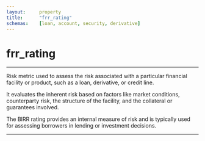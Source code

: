 ```yaml
---
layout:     property
title:      "frr_rating"
schemas:    [loan, account, security, derivative]
---
```


# frr_rating

---

Risk metric used to assess the risk associated with a particular financial facility or product, such as a loan, derivative, or credit line. 

It evaluates the inherent risk based on factors like market conditions, counterparty risk, the structure of the facility, and the collateral or guarantees involved.

The BIRR rating provides an internal measure of risk and is typically used for assessing borrowers in lending or investment decisions.

---
[osfi bd]: https://www.osfi-bsif.gc.ca/en/data-forms/reporting-returns/filing-financial-returns/financial-reporting-instructions/irb-credit-data-retail-portfolio-part-1-bd
[osfi bb]: https://www.osfi-bsif.gc.ca/en/data-forms/reporting-returns/filing-financial-returns/financial-reporting-instructions/irb-credit-data-wholesale-portfolio-part-1-bb